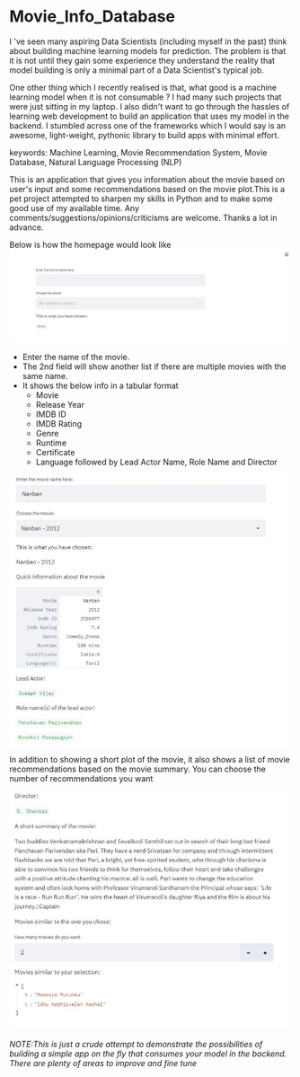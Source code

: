 # Movie_Info_Database
I 've seen many aspiring Data Scientists (including myself in the past) think about building machine learning models for prediction. The problem is that it is not until they gain some experience they understand the reality that model building is only a minimal part of a Data Scientist's typical job. 

One other thing which I recently realised is that, what good is a machine learning model when it is not consumable ? I had many such projects that were just sitting in my laptop. I also didn't want to go through the hassles of learning web development to build an application that uses my model in the backend. I stumbled across one of the frameworks which I would say is an awesome, light-weight, pythonic library to build apps with minimal effort.

keywords: Machine Learning, Movie Recommendation System, Movie Database, Natural Language Processing (NLP)

This is an application that gives you information about the movie based on user's input and some recommendations based on the movie plot.This is a pet project attempted to sharpen my skills in Python and to make some good use of my available time. Any comments/suggestions/opinions/criticisms are welcome. Thanks a lot in advance.

Below is how the homepage would look like
![alt text](https://github.com/AravindhRajan/Movie_Info_Database/blob/main/app_home.JPG)

* Enter the name of the movie.
* The 2nd field will show another list if there are multiple movies with the same name.
* It shows the below info in a tabular format
   * Movie
   * Release Year
   * IMDB ID
   * IMDB Rating
   * Genre
   * Runtime
   * Certificate
   * Language
followed by Lead Actor Name, Role Name and Director

![alt text](https://github.com/AravindhRajan/Movie_Info_Database/blob/main/result_p1.JPG)

In addition to showing a short plot of the movie, it also shows a list of movie recommendations based on the movie summary. You can choose the number of recommendations you want

![alt text](https://github.com/AravindhRajan/Movie_Info_Database/blob/main/result_p2.JPG)

_NOTE:This is just a crude attempt to demonstrate the possibilities of building a simple app on the fly that consumes your model in the backend. There are plenty of areas to improve and fine tune_



